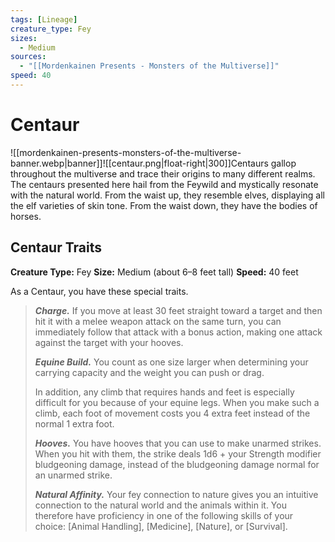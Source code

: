 ```yaml
---
tags: [Lineage]
creature_type: Fey
sizes:
  - Medium
sources:
  - "[[Mordenkainen Presents - Monsters of the Multiverse]]"
speed: 40
---
```

# Centaur
![[mordenkainen-presents-monsters-of-the-multiverse-banner.webp|banner]]![[centaur.png|float-right|300]]Centaurs gallop throughout the multiverse and trace their origins to many different realms. The centaurs presented here hail from the Feywild and mystically resonate with the natural world. From the waist up, they resemble elves, displaying all the elf varieties of skin tone. From the waist down, they have the bodies of horses.
## Centaur Traits
**Creature Type:** Fey
**Size:** Medium (about 6–8 feet tall)
**Speed:** 40 feet

As a Centaur, you have these special traits.
>**_Charge._** If you move at least 30 feet straight toward a target and then hit it with a melee weapon attack on the same turn, you can immediately follow that attack with a bonus action, making one attack against the target with your hooves.
>
>**_Equine Build._** You count as one size larger when determining your carrying capacity and the weight you can push or drag.
>
>In addition, any climb that requires hands and feet is especially difficult for you because of your equine legs. When you make such a climb, each foot of movement costs you 4 extra feet instead of the normal 1 extra foot.
>
>**_Hooves._** You have hooves that you can use to make unarmed strikes. When you hit with them, the strike deals 1d6 + your Strength modifier bludgeoning damage, instead of the bludgeoning damage normal for an unarmed strike.
>
>**_Natural Affinity._** Your fey connection to nature gives you an intuitive connection to the natural world and the animals within it. You therefore have proficiency in one of the following skills of your choice: [Animal Handling], [Medicine], [Nature], or [Survival].